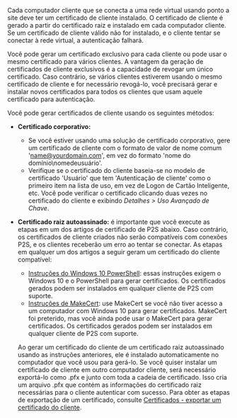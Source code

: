 Cada computador cliente que se conecta a uma rede virtual usando ponto a site deve ter um certificado de cliente instalado. O certificado de cliente é gerado a partir do certificado raiz e instalado em cada computador cliente. Se um certificado de cliente válido não for instalado, e o cliente tentar se conectar à rede virtual, a autenticação falhará.

Você pode gerar um certificado exclusivo para cada cliente ou pode usar o mesmo certificado para vários clientes. A vantagem da geração de certificados de cliente exclusivos é a capacidade de revogar um único certificado. Caso contrário, se vários clientes estiverem usando o mesmo certificado de cliente e for necessário revogá-lo, você precisará gerar e instalar novos certificados para todos os clientes que usam aquele certificado para autenticação.

Você pode gerar certificados de cliente usando os seguintes métodos:

- **Certificado corporativo:**

  - Se você estiver usando uma solução de certificado corporativo, gere um certificado de cliente com o formato de valor de nome comum 'name@yourdomain.com', em vez do formato 'nome do domínio\nomedeusuário'.
  - Verifique se o certificado do cliente baseia-se no modelo de certificado 'Usuário' que tem 'Autenticação de cliente' como o primeiro item na lista de uso, em vez de Logon de Cartão Inteligente, etc. Você pode verificar o certificado clicando duas vezes no certificado do cliente e exibindo *Detalhes > Uso Avançado de Chave*.

- **Certificado raiz autoassinado:** é importante que você execute as etapas em um dos artigos de certificado de P2S abaixo. Caso contrário, os certificados de cliente criados não serão compatíveis com conexões P2S, e os clientes receberão um erro ao tentar se conectar. As etapas em qualquer um dos artigos a seguir geram um certificado do cliente compatível: 

  * [Instruções do Windows 10 PowerShell](../articles/vpn-gateway/vpn-gateway-certificates-point-to-site.md#clientcert): essas instruções exigem o Windows 10 e o PowerShell para gerar certificados. Os certificados gerados podem ser instalados em qualquer cliente de P2S com suporte.
  * [Instruções de MakeCert](../articles/vpn-gateway/vpn-gateway-certificates-point-to-site-makecert.md): use MakeCert se você não tiver acesso a um computador com Windows 10 para gerar certificados. MakeCert foi preterido, mas você ainda pode usar o MakeCert para gerar certificados. Os certificados gerados podem ser instalados em qualquer cliente de P2S com suporte.

  Ao gerar um certificado do cliente de um certificado raiz autoassinado usando as instruções anteriores, ele é instalado automaticamente no computador que você usou para gerá-lo. Se você quiser instalar um certificado de cliente em outro computador cliente, será necessário exportá-lo como .pfx e junto com toda a cadeia de certificado. Isso cria um arquivo .pfx que contém as informações do certificado raiz necessárias para o cliente autenticar com sucesso. Para obter as etapas de exportação de um certificado, consulte [Certificados - exportar um certificado do cliente](../articles/vpn-gateway/vpn-gateway-certificates-point-to-site.md#clientexport).